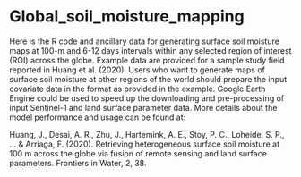 # Global_soil_moisture_mapping

Here is the R code and ancillary data for generating surface soil moisture maps at 100-m and 6-12 days intervals within any selected region of interest (ROI) across the globe. Example data are provided for a sample study field reported in Huang et al. (2020). Users who want to generate maps of surface soil moisture at other regions of the world should prepare the input covariate data in the format as provided in the example. Google Earth Engine could be used to speed up the downloading and pre-processing of input Sentinel-1 and land surface parameter data. More details about the model performance and usage can be found at:

Huang, J., Desai, A. R., Zhu, J., Hartemink, A. E., Stoy, P. C., Loheide, S. P., ... & Arriaga, F. (2020). Retrieving heterogeneous surface soil moisture at 100 m across the globe via fusion of remote sensing and land surface parameters. Frontiers in Water, 2, 38.
